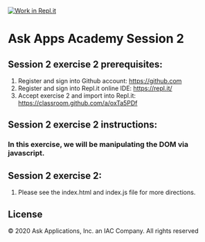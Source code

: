 [![Work in Repl.it](https://classroom.github.com/assets/work-in-replit-14baed9a392b3a25080506f3b7b6d57f295ec2978f6f33ec97e36a161684cbe9.svg)](https://classroom.github.com/online_ide?assignment_repo_id=3237891&assignment_repo_type=AssignmentRepo)
# Ask Apps Academy Session 2

## Session 2 exercise 2 prerequisites:
1. Register and sign into Github account: https://github.com
1. Register and sign into Repl.it online IDE: https://repl.it/
1. Accept exercise 2 and import into Repl.it: https://classroom.github.com/a/oxTa5PDf

## Session 2 exercise 2 instructions:
### In this exercise, we will be manipulating the DOM via javascript.

## Session 2 exercise 2:
1. Please see the index.html and index.js file for more directions. 

## License 
© 2020 Ask Applications, Inc. an IAC Company. All rights reserved
